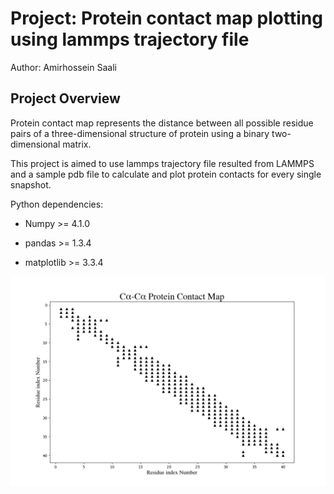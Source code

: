 # Project: Protein contact map plotting using lammps trajectory file


Author: Amirhossein Saali



## Project Overview


Protein contact map represents the distance between all possible residue pairs of a three-dimensional structure of protein using a binary two-dimensional matrix. 


This project is aimed to use lammps trajectory file resulted from LAMMPS and a sample pdb file to calculate and plot protein contacts for every single snapshot.

Python dependencies:

- Numpy >= 4.1.0

- pandas >= 1.3.4

- matplotlib >= 3.3.4 

<img width="800" alt="Dashboard Mockup V1" src="https://github.com/Amirsaali/Protein_Contact_Map_Lammps_trajectory_file/blob/main/Protein%20Contact%20Map%20-%205.png">
